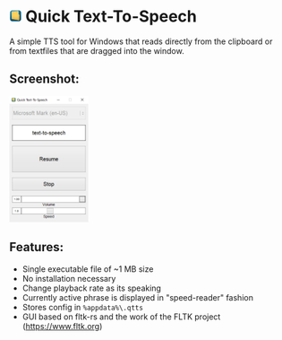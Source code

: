 # <img src="qtts.png" width="22"/> Quick Text-To-Speech

A simple TTS tool for Windows that reads directly from the clipboard or from textfiles that are dragged into the window.

## Screenshot:

<img alt="screenshot" height="225" src="screenshot.webp"/>

## Features:

- Single executable file of ~1 MB size
- No installation necessary
- Change playback rate as its speaking
- Currently active phrase is displayed in "speed-reader" fashion
- Stores config in ``%appdata%\.qtts``
- GUI based on fltk-rs and the work of the FLTK project (https://www.fltk.org)
